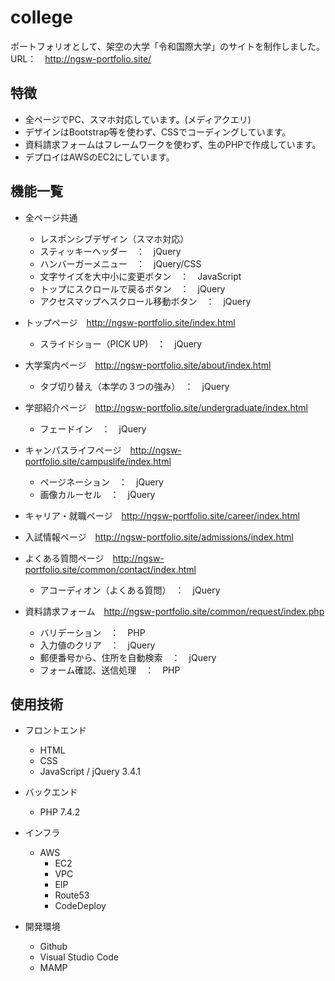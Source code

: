 # college

ポートフォリオとして、架空の大学「令和国際大学」のサイトを制作しました。<br>
URL：　http://ngsw-portfolio.site/

## 特徴

* 全ページでPC、スマホ対応しています。(メディアクエリ)
* デザインはBootstrap等を使わず、CSSでコーディングしています。
* 資料請求フォームはフレームワークを使わず、生のPHPで作成しています。
* デプロイはAWSのEC2にしています。


## 機能一覧

* 全ページ共通
  * レスポンシブデザイン（スマホ対応）
  * スティッキーヘッダー　：　jQuery
  * ハンバーガーメニュー　：　jQuery/CSS
  * 文字サイズを大中小に変更ボタン　：　JavaScript
  * トップにスクロールで戻るボタン　：　jQuery
  * アクセスマップへスクロール移動ボタン　：　jQuery

* トップページ　http://ngsw-portfolio.site/index.html
  * スライドショー（PICK UP)　：　jQuery

* 大学案内ページ　http://ngsw-portfolio.site/about/index.html
  * タブ切り替え（本学の３つの強み）　：　jQuery

* 学部紹介ページ　http://ngsw-portfolio.site/undergraduate/index.html
  * フェードイン　：　jQuery

* キャンパスライフページ　http://ngsw-portfolio.site/campuslife/index.html
  * ページネーション　：　jQuery
  * 画像カルーセル　：　jQuery

* キャリア・就職ページ　http://ngsw-portfolio.site/career/index.html

* 入試情報ページ　http://ngsw-portfolio.site/admissions/index.html

* よくある質問ページ　http://ngsw-portfolio.site/common/contact/index.html
  * アコーディオン（よくある質問）　：　jQuery

* 資料請求フォーム　http://ngsw-portfolio.site/common/request/index.php
  * バリデーション　：　PHP
  * 入力値のクリア　：　jQuery
  * 郵便番号から、住所を自動検索　：　jQuery
  * フォーム確認、送信処理　：　PHP

## 使用技術

* フロントエンド
  * HTML
  * CSS
  * JavaScript / jQuery 3.4.1
  
* バックエンド
  * PHP 7.4.2

* インフラ
  * AWS
    * EC2
    * VPC
    * EIP
    * Route53
    * CodeDeploy

* 開発環境
  * Github
  * Visual Studio Code
  * MAMP
